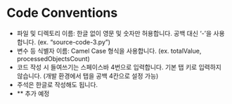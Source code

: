 # Code Conventions

- 파일 및 디렉토리 이름: 한글 없이 영문 및 숫자만 허용합니다. 공백 대신 ‘-’을 사용합니다. (ex. “source-code-3.py”)
- 변수 등 식별자 이름: Camel Case 형식을 사용합니다. (ex. totalValue, processedObjectsCount)
- 코드 작성 시 들여쓰기는 스페이스바 4번으로 입력합니다. 기본 탭 키로 입력하지 않습니다. (개발 환경에서 탭을 공백 4칸으로 설정 가능)
- 주석은 한글로 작성해도 됩니다.
- ** 추가 예정